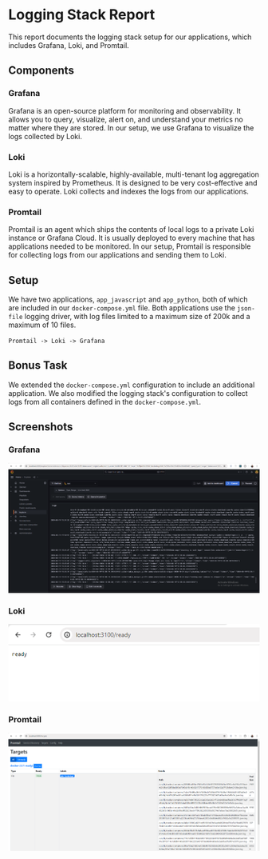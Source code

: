 # Logging Stack Report

This report documents the logging stack setup for our applications, which includes Grafana, Loki, and Promtail.

## Components

### Grafana

Grafana is an open-source platform for monitoring and observability. It allows you to query, visualize, alert on, and understand your metrics no matter where they are stored. In our setup, we use Grafana to visualize the logs collected by Loki.

### Loki

Loki is a horizontally-scalable, highly-available, multi-tenant log aggregation system inspired by Prometheus. It is designed to be very cost-effective and easy to operate. Loki collects and indexes the logs from our applications.

### Promtail

Promtail is an agent which ships the contents of local logs to a private Loki instance or Grafana Cloud. It is usually deployed to every machine that has applications needed to be monitored. In our setup, Promtail is responsible for collecting logs from our applications and sending them to Loki.

## Setup

We have two applications, `app_javascript` and `app_python`, both of which are included in our `docker-compose.yml` file. Both applications use the `json-file` logging driver, with log files limited to a maximum size of 200k and a maximum of 10 files.

`Promtail -> Loki -> Grafana`

## Bonus Task

We extended the `docker-compose.yml` configuration to include an additional application. We also modified the logging stack's configuration to collect logs from all containers defined in the `docker-compose.yml`.

## Screenshots

### Grafana

![Grafana](./screenshots/grafana.png)

### Loki

![Loki](./screenshots/loki.png)

### Promtail

![Promtail](./screenshots/promtail.png)
